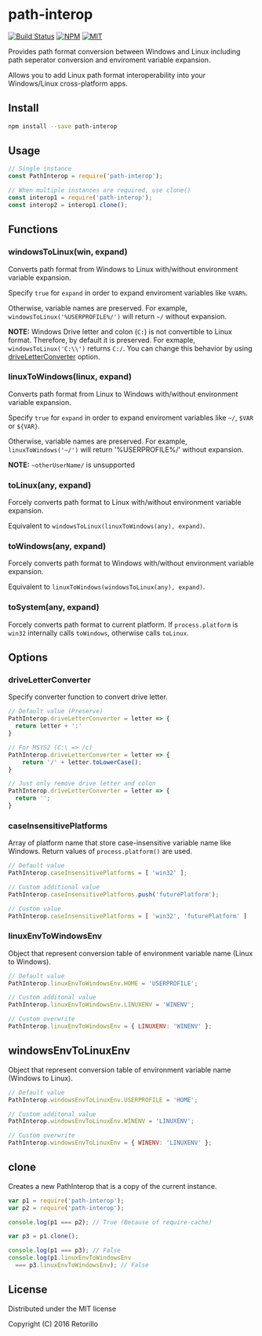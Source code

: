 # path-interop

[![Build Status](https://travis-ci.org/retorillo/path-interop.svg?branch=master)](https://travis-ci.org/retorillo/path-interop)
[![NPM](https://img.shields.io/npm/v/path-interop.svg)](https://www.npmjs.com/package/path-interop)
[![MIT](https://img.shields.io/badge/license-MIT-blue.svg)](https://opensource.org/licenses/MIT)

Provides path format conversion between Windows and Linux including path
seperator conversion and enviroment variable expansion.

Allows you to add Linux path format interoperability into your Windows/Linux
cross-platform apps.

## Install

```bash
npm install --save path-interop
```

## Usage

```javascript
// Single instance
const PathInterop = require('path-interop');

// When multiple instances are required, use clone()
const interop1 = require('path-interop');
const interop2 = interop1.clone();
```

## Functions

### windowsToLinux(win, expand)

Converts path format from Windows to Linux with/without environment variable
expansion.

Specify `true` for `expand` in order to expand enviroment variables like `%VAR%`.

Otherwise, variable names are preserved. For example,
`windowsToLinux('%USERPROFILE%/')` will return `~/` without expansion.

**NOTE:** Windows Drive letter and colon (`C:`) is not convertible to Linux
format. Therefore, by default it is preserved. For exmaple,
`windowsToLinux('C:\\')` returns `C:/`.  You can change this behavior by using
[driveLetterConverter](#driveletterconverter) option.

### linuxToWindows(linux, expand)

Converts path format from Linux to Windows with/without environment variable
expansion.

Specify `true` for `expand` in order to expand enviroment variables like `~/`,
`$VAR` or `${VAR}`. 

Otherwise, variable names are preserved. For example, `linuxToWindows('~/')`
will return '%USERPROFILE%/' without expansion.

**NOTE:** `~otherUserName/` is unsupported

### toLinux(any, expand)

Forcely converts path format to Linux with/without environment variable expansion.

Equivalent to `windowsToLinux(linuxToWindows(any), expand)`.

### toWindows(any, expand)

Forcely converts path format to Windows with/without environment variable
expansion.

Equivalent to `linuxToWindows(windowsToLinux(any), expand)`.

### toSystem(any, expand)

Forcely converts path format to current platform. If `process.platform` is
`win32` internally calls `toWindows`, otherwise calls `toLinux`.

## Options

### driveLetterConverter

Specify converter function to convert drive letter.

```javascript
// Default value (Preserve)
PathInterop.driveLetterConverter = letter => {
  return letter + ':'
}

// For MSYS2 (C:\ => /c)
PathInterop.driveLetterConverter = letter => {
    return '/' + letter.toLowerCase(); 
}

// Just only remove drive letter and colon
PathInterop.driveLetterConverter = letter => {
  return '';
}
```

### caseInsensitivePlatforms

Array of platform name that store case-insensitive variable name like Windows.
Return values of `process.platform()` are used.

```javascript
// Default value
PathInterop.caseInsensitivePlatforms = [ 'win32' ];

// Custom additional value
PathInterop.caseInsensitivePlatforms.push('futurePlatform');

// Custom value
PathInterop.caseInsensitivePlatforms = [ 'win32', 'futurePlatform' ]
```

### linuxEnvToWindowsEnv

Object that represent conversion table of environment variable name (Linux to
Windows).

```javascript
// Default value
PathInterop.linuxEnvToWindowsEnv.HOME = 'USERPROFILE';

// Custom additonal value
PathInterop.linuxEnvToWindowsEnv.LINUXENV = 'WINENV';

// Custom overwrite
PathInterop.linuxEnvToWindowsEnv = { LINUXENV: 'WINENV' };
```

## windowsEnvToLinuxEnv

Object that represent conversion table of environment variable name (Windows to
Linux).

```javascript
// Default value
PathInterop.windowsEnvToLinuxEnv.USERPROFILE = 'HOME';

// Custom additonal value
PathInterop.windowsEnvToLinuxEnv.WINENV = 'LINUXENV';

// Custom overwrite
PathInterop.windowsEnvToLinuxEnv = { WINENV: 'LINUXENV' };
```

## clone

Creates a new PathInterop that is a copy of the current instance.

```javascript
var p1 = require('path-interop');
var p2 = require('path-interop');

console.log(p1 === p2); // True (Because of require-cache)

var p3 = p1.clone();

console.log(p1 === p3); // False
console.log(p1.linuxEnvToWindowsEnv 
  === p3.linuxEnvToWindowsEnv); // False
```

## License

Distributed under the MIT license

Copyright (C) 2016 Retorillo
